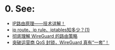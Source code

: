# 0. See:
- [IP路由原理——技术详解！](https://zhuanlan.zhihu.com/p/338894712)
- [ip route、ip rule、iptables知多少？(1)](https://cloud.tencent.com/developer/article/1521589)
- [彻底理解 WireGuard 的路由策略](https://cloud.tencent.com/developer/article/2153889)
- [突破运营商 QoS 封锁，WireGuard 真有“一套”！](https://cloud.tencent.com/developer/article/2153908)
